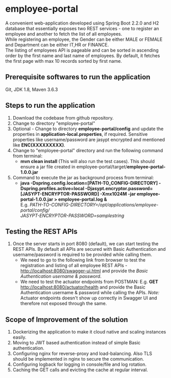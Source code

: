 # employee-portal
A convenient web-application developed using Spring Boot 2.2.0 and H2 database that essentially exposes two REST services - one to register an employee and another to fetch the list of all employees.<br/>
While registering an employee, the Gender can be either MALE or FEMALE and Department can be either IT,HR or FINANCE.<br/>
The listing of employees API is pageable and can be sorted in ascending order by the first name and last name of employees. By default, it fetches the first page with max 10 records sorted by first name.

## Prerequisite softwares to run the application
Git, JDK 1.8, Maven 3.6.3

## Steps to run the application
1. Download the codebase from github repository.
2. Change to directory "employee-portal" 
3. Optional - Change to directory **employee-portal/config** and update the properties in **application-local.properties**, if required. Sensitive properties like username/password are jasypt encrypted and mentioned like **ENC(XXXXXXXXX)**.
4. Change to "employee-portal" directory and run the following command from terminal:
     - 	**mvn clean install** (This will also run the test cases). This should ensure a jar file created in employee-portal/target/**employee-portal-1.0.0.jar**
5. Command to execute the jar as background process from terminal: 
      -   **java -Dspring.config.location=[PATH-TO_CONFIG-DIRECTORY] -Dspring.profiles.active=local -Djasypt.encryptor.password=[JASYPT-ENCRYPTOR-PASSWORD] -Xmx1024M -jar employee-portal-1.0.0.jar > employee-portal.log &**<br/>
         E.g. *PATH-TO-CONFIG-DIRECTORY=/opt/applications/employee-portal/config/* <br/> 
         		 *JASYPT-ENCRYPTOR-PASSWORD=samplestring*
 
## Testing the REST APIs
1. Once the server starts in port 8080 (default), we can start testing the REST APIs. By default all APIs are secured with Basic Authentication and username/password is required to be provided while calling them. 
     -   We need to go to the following link from browser to test the registration and listing of all employee REST APIs - <http://localhost:8080/swagger-ui.html> and provide the *Basic Authentication username & password*.
    -   We need to test the actuator endpoints from POSTMAN: E.g. **GET** <http://localhost:8080/actuator/health> and provide the Basic Authentication username & password while calling the APIs.
    *Note:* Actuator endpoints doesn't show up correctly in Swagger UI and therefore not exposed through the same.
    
## Scope of Improvement of the solution
1. Dockerizing the application to make it cloud native and scaling instances easily.
2. Moving to JWT based authentication instead of simple Basic authentication.
3. Configuring nginx for reverse-proxy and load-balancing. Also TLS should be implemented in nginx to secure the communication.
4. Configuring logback for logging in console/file and log rotation.
5. Caching the GET calls and evicting the cache at regular interval. 